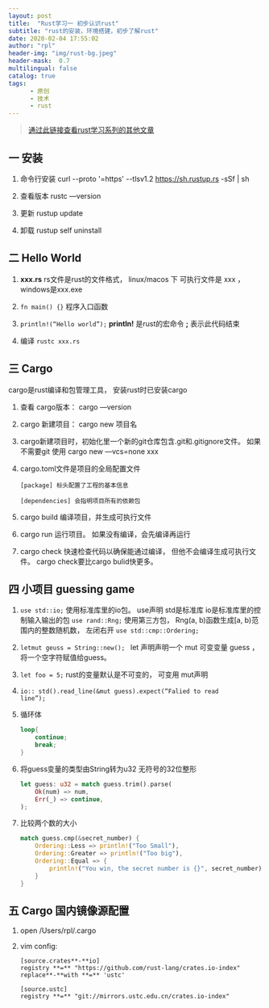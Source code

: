 ```yaml
---
layout: post
title:  "Rust学习一 初步认识rust"
subtitle: "rust的安装，环境搭建，初步了解rust"
date: 2020-02-04 17:55:02
author: "rpl"
header-img: "img/rust-bg.jpeg"
header-mask:  0.7
multilingual: false
catalog: true
tags:
      - 原创
      - 技术
      - rust
---
```


> [通过此链接查看rust学习系列的其他文章](https://littlerpl.me/archive/?tag=rust)

##  一 安装

1. 命令行安装 curl --proto '=https' --tlsv1.2 https://sh.rustup.rs -sSf \| sh

2. 查看版本 rustc —version

3. 更新 rustup update

4. 卸载 rustup self uninstall


## 二 Hello World


1. **xxx.rs** rs文件是rust的文件格式， linux/macos 下 可执行文件是 xxx ， windows是xxx.exe  

2. `fn main() {}`  程序入口函数

3. `println!(“Hello world”);` **println!** 是rust的宏命令  **;** 表示此代码结束

4. 编译 `rustc xxx.rs` 


## 三 Cargo

cargo是rust编译和包管理工具， 安装rust时已安装cargo

1. 查看 cargo版本： cargo —version

2. cargo 新建项目： cargo new 项目名 

3. cargo新建项目时，初始化里一个新的git仓库包含.git和.gitignore文件。 如果不需要git 使用 cargo new —vcs=none xxx

4. cargo.toml文件是项目的全局配置文件
    ```text
    [package] 标头配置了工程的基本信息
    
    [dependencies] 会指明项目所有的依赖包
    ```
5. cargo build 编译项目，并生成可执行文件

6. cargo run 运行项目。 如果没有编译，会先编译再运行

7. cargo check 快速检查代码以确保能通过编译， 但他不会编译生成可执行文件。 cargo check要比cargo bulid快更多。



## 四 小项目 guessing game

1. `use std::io;`  使用标准库里的io包。 use声明 std是标准库 io是标准库里的控制输入输出的包
    `use rand::Rng;`  使用第三方包， Rng(a, b)函数生成[a, b)范围内的整数随机数， 左闭右开
    `use std::cmp::Ordering;` 

2. `letmut geuss = String::new(); `  let 声明声明一个 mut 可变变量 guess ， 将一个空字符赋值给guess。 
3. `let foo = 5;`  rust的变量默认是不可变的， 可变用 mut声明
4.  <code>io:: std().read_line(&mut guess).expect(“Falied to read line”);</code>

5. 循环体
    ```rust
    loop{ 
        continue; 
        break; 
    }
    ```

6. 将guess变量的类型由String转为u32 无符号的32位整形
    ```rust
    let guess: u32 = match guess.trim().parse(
        Ok(num) => num,
        Err(_) => continue,
    ); 
    ````

7. 比较两个数的大小
    ```rust
    match guess.cmp(&secret_number) {
        Ordering::Less => println!("Too Small"),
        Ordering::Greater => println!("Too big"),
        Ordering::Equal => {
            println!("You win, the secret number is {}", secret_number);
        }
    } 
    ```



## 五 Cargo 国内镜像源配置

1. open /Users/rpl/.cargo

2. vim config: 
    ```vim
    [source.crates**-**io]
    registry **=** "https://github.com/rust-lang/crates.io-index"
    replace**-**with **=** 'ustc'
    
    [source.ustc]
    registry **=** "git://mirrors.ustc.edu.cn/crates.io-index"
    ```



